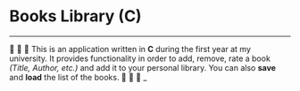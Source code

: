 # Books Library (C)
------

:blue_book: :orange_book: :green_book: This is an application written in **C** during the first year at my university. It provides functionality in order to add, remove, rate a book *(Title, Author, etc.)* and add it to your personal library. You can also **save** and **load** the list of the books. :blue_book: :orange_book: :green_book:
_
